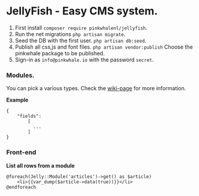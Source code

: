 
# JellyFish - Easy CMS system.

1. First install `composer require pinkwhalenl/jellyfish`.
2. Run the net migrations `php artisan migrate`.
3. Seed the DB with the first user. `php artisan db:seed`.
4. Publish all css,js and font files. `php artisan vendor:publish`  Choose the pinkwhale package to be published.
5. Sign-in as `info@pinkwhale.io` with the password `secret`.


### Modules.
You can pick a various types. Check the [wiki-page](https://github.com/PinkWhaleNL/Jellyfish/wiki/Module-types) for more information.

**Example**
```
{
    "fields":
        [
          ...
        ]
}
```

### Front-end

**List all rows from a module**
```
@foreach(Jelly::Module('articles')->get() as $article)
	<li>{{var_dump($article->data(true))}}</li>
@endforeach
```

